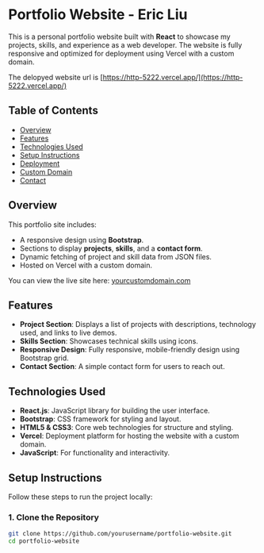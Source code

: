 # Portfolio Website - Eric Liu

This is a personal portfolio website built with **React** to showcase my projects, skills, and experience as a web developer. The website is fully responsive and optimized for deployment using Vercel with a custom domain.

The delopyed website url is [https://http-5222.vercel.app/](https://http-5222.vercel.app/)

## Table of Contents

- [Overview](#overview)
- [Features](#features)
- [Technologies Used](#technologies-used)
- [Setup Instructions](#setup-instructions)
- [Deployment](#deployment)
- [Custom Domain](#custom-domain)
- [Contact](#contact)

## Overview

This portfolio site includes:
- A responsive design using **Bootstrap**.
- Sections to display **projects**, **skills**, and a **contact form**.
- Dynamic fetching of project and skill data from JSON files.
- Hosted on Vercel with a custom domain.

You can view the live site here: [yourcustomdomain.com](https://yourcustomdomain.com)

## Features

- **Project Section**: Displays a list of projects with descriptions, technology used, and links to live demos.
- **Skills Section**: Showcases technical skills using icons.
- **Responsive Design**: Fully responsive, mobile-friendly design using Bootstrap grid.
- **Contact Section**: A simple contact form for users to reach out.

## Technologies Used

- **React.js**: JavaScript library for building the user interface.
- **Bootstrap**: CSS framework for styling and layout.
- **HTML5 & CSS3**: Core web technologies for structure and styling.
- **Vercel**: Deployment platform for hosting the website with a custom domain.
- **JavaScript**: For functionality and interactivity.

## Setup Instructions

Follow these steps to run the project locally:

### 1. Clone the Repository
```bash
git clone https://github.com/yourusername/portfolio-website.git
cd portfolio-website
